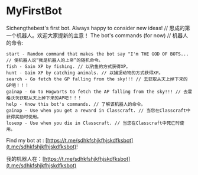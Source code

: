 # MyFirstBot

Sichengthebest's first bot. Always happy to consider new ideas! // 思成的第一个机器人。欢迎大家提新的主意！
The bot's commands (for now) // 机器人的命令:
```
start - Random command that makes the bot say "I'm THE GOD OF BOTS... // 使机器人说“我是机器人的上帝”的随机命令。
fish - Gain XP by fishing. // 以钓鱼的方式获得XP。
hunt - Gain XP by catching animals. // 以捕捉动物的方式获得XP。
search - Go fetch the GP falling from the sky!!! // 去获取从天上掉下来的GP吧！！！
gainap - Go to Hogwarts to fetch the AP falling from the sky!!! // 去霍格沃茨获取从天上掉下来的AP吧！！！
help - Know this bot's commands. // 了解该机器人的命令。
gainxp - Use when you get a reward in Classcraft. // 当您在Classcraft中获得奖励时使用。
losexp - Use when you die in Classcraft. // 当您在Classcraft中死亡时使用。
```
Find my bot at : [https://t.me/sdhkfshjkfhjskdfksbot](t.me/sdhkfshjkfhjskdfksbot)!




我的机器人在：[https://t.me/sdhkfshjkfhjskdfksbot](t.me/sdhkfshjkfhjskdfksbot)
